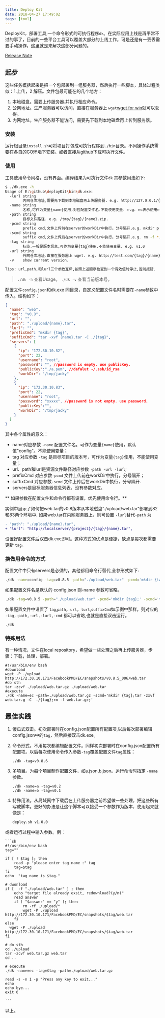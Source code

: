 ```yaml
---
title: Deploy Kit 
date: 2018-04-27 17:49:02
tags: [tool]
---
```


DeployKit，部署工具,一个命令形式的可执行程序`dk`。在实际应用上线是再平常不过的事了，目前的一些平台工具可以覆盖大部分的上线工作，可是还是有一丢丢需要手动操作，这里就是来解决这部分问题的。

[Release Note][1]

## 起步
这些任务概括起来是把一个包部署到一组服务器，然后执行一些脚本，具体过程类似：1.上传，2 解压。文件包最可能在的几个地方：

1. 本地磁盘。需要上传服务器.并执行相应命令。
2. 公网地址。生产服务器可以访问，直接在服务器上 `wget`[wget for win][2]就可以获得。
3. 内网地址。生产服务器不能访问，需要先下载到本地磁盘再上传到服务器。

### 安装
运行根目录`install.sh`可将项目打包成可执行程序到`./bin`目录。不同操作系统需要在各自的GO环境下安装。或者直接从[github][3]下载可执行文件。

### 使用

工具使用命令风格，没有界面。编译结果为可执行文件`dk` 其参数用法如下:

```sh
$ ./dk.exe -h
Usage of E:\github\deployKit\bin\dk.exe:
  -lurl string
        内网仓库地址,需要先下载到本地磁盘再上传服务器. e.g. http://127.0.0.1/{tag}/{name}.zip.
  -name string
        名称,可作为变量{name}使用,对应配置文件名.不能使用变量. e.g. ec表示使用ec.json. (default "config")
  -path string
        目标文件路径. e.g. /tmp/{tag}/{name}.zip.
  -pcmd string
        prefix cmd,文件上传前在server的workDir中执行，分号隔开.e.g. mkdir p
  -scmd string
        suffix cmd,文件上传后在server的workDir中执行，分号隔开.e.g. rm -f *.zip
  -tag string
        标签.一般是版本信息,可作为变量{tag}使用.不能使用变量. e.g. v1.0
  -url string
        外网仓库地址.直接在服务器上 wget. e.g. http://test.com/{tag}/{name}.zip.
  -v    show current version.

Tips: url,path,和lurl三个参数互斥,按照上述顺序检查到一个有效值时停止,否则报错.

```
> `./dk -h` 查看Usage。
`./dk -v` 查看当前版本号。

配置文件`config.json`和dk.exe 同目录，自定义配置文件名时需要在`-name`参数中传入。结构如下：

```json
{
  "name": "web",
  "tag": "v0.8",
  "url": "",
  "path": "./upload/{name}.tar",
  "lurl": "",
  "prefixCmd": "mkdir {tag}",
  "suffixCmd": "tar -xvf {name}.tar -C ./{tag}",
  "servers": [
    {
      "ip": "172.30.10.82",
      "port": 22,
      "username": "root",
      "password": "", //password is empty. use publicKey.
      "publicKey":"./a.pem", //defalut ~/.ssh/id_rsa
      "workDir": "/tmp/jacky"
    },
    {
      "ip": "172.30.10.83",
      "port": 22,
      "username": "root",
      "password": "xxxxx", //password is not empty. use password.
      "publicKey":"",
      "workDir": "/tmp/jacky"
    }
  ]
}
```

其中各个属性的意义：

- name对应参数 `-name` 配置文件名。可作为变量`{name}`使用，默认值"config"。不能使用变量；
- tag 对应参数 `-tag` 是目标项目的版本号，可作为变量`{tag}`使用，不能使用变量；
- url、path和lurl是资源文件路径对应参数 `-path -url -lurl`;
- prefixCmd 对应参数`-pcmd` 文件上传前在workDir中执行，分号隔开；
- suffixCmd 对应参数`-scmd` 文件上传后在workDir中执行，分号隔开.
- servers是目标服务器信息列表，没有参数对应。

** 如果参数在配置文件和命令行都有设置，优先使用命令行。**

实例中展示了如何把web.tar的v0.8版本从本地磁盘"./upload/web.tar"部署到82和83两个环境中.
如果web.tar在内网服务器上，则可设置 `-lurl`替代`-path` 为 

```diff
- "path": "./upload/{name}.tar",
+ "lurl": "http://localserver/{project}/{tag}/{name}.tar",
```
设置好配置文件后双击dk.exe即可。这种方式的优点是便捷，缺点是每次都需要更新 `tag`。

### 换做用命令的方式
配置文件中只有servers是必须的，其他都用命令行替代,全参形式如下:

```sh
./dk -name=config -tag=v0.8.5 -path="./upload/web.tar" -pcmd='mkdir {tag};' -scmd='tar -xvf web.tar -C ./{tag}'
```
如果配置文件名是默认的 config.json 则-name 参数可省略。
```sh
./dk -tag=v0.8.5 -path="./upload/web.tar" -pcmd='mkdir {tag};' -scmd='tar -xvf web.tar -C ./{tag}'
```
如果配置文件中设置了 `tag`,`path`，`url`，`lurl`,`suffixCmd`如示例中那样，则对应的 `-tag,-path,-url,-lurl,-cmd` 都可以省略,也就是直接双击运行。
```sh
./dk
```


### 特殊用法
有一种情况，文件在local repository，希望做一些处理之后再上传服务器，步骤：下载，处理，部署。

```shell
#!/usr/bin/env bash
#download
wget -P ./upload http://172.30.10.171/FacebookPMD/EC/snapshots/v0.8.5_006/web.tar
#do sth
tar -zcvf ./upload/web.tar.gz ./upload/web.tar
#execute
./dk -name=ec -path=./upload/web.tar.gz -scmd='mkdir {tag};tar -zxvf web.tar.g -C  ./{tag};rm -f web.tar.gz;'
```

## 最佳实践
1. 傻瓜式双击。初次部署时在config.json配置所有配置项,以后每次部署编辑config.json中的`tag`，然后直接双击dk.exe。
2. 命令形式，不用每次都编辑配置文件。同样初次部署时在config.json配置所有配置项。以后每次使用命令传入参数`-tag`覆盖配置文件`tag`属性：

    ```shell
    ./dk -tag=v0.8.6
    ```
3. 多项目。为每个项目制作配置文件，如a.json,b.json。运行命令时指定 `-name`参数。

    ```shell
    ./dk -name=a -tag=v0.2
    ./dk -name=b -tag=v0.1
    ```

3. 特殊用法。从局域网中下载后在上传服务器之前希望做一些处理，把这些所有写成脚本。更好的办法是让这个脚本可以接受一个参数作为版本，使用起来就像是：

    ```sh
    deploy.sh v1.0.0
    ```
或者运行过程中输入参数。例：

    ```sh
    #!/usr/bin/env bash
    tag=""
    
    if [ ! $tag ]; then
    	read -p "please enter tag name :" tag
    	tag=$tag
    fi
    echo  "tag name is $tag."
    
    # dwonload
    if [  -f "./upload/web.tar" ] ; then
    	echo "target file already exsit, redownload?(y/n)"
    	read answer
    	if [ "$answer" == "y" ]; then
    	    rm -rf ./upload/*
            wget -P ./upload http://172.30.10.171/FacebookPMD/EC/snapshots/$tag/web.tar
    	fi
    else
      wget -P ./upload http://172.30.10.171/FacebookPMD/EC/snapshots/$tag/web.tar
    fi
    
    # do sth
    cd ./upload
    tar -zcvf web.tar.gz web.tar
    cd ..
    
    # execute
    ./dk -name=ec -tag=$tag -path=./upload/web.tar.gz
    
    read -s -n 1 -p "Press any key to exit..."
    echo
    echo bye...
    exit 0
    
    ```
  
以上。


  [1]: https://github.com/chengjk/deployKit/RELEASE.md
  [2]: https://eternallybored.org/misc/wget/
  [3]: https://github.com/chengjk/deployKit/releases